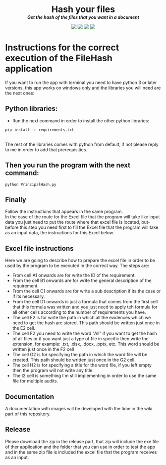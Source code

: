 <p align="center">
  <h1 align="center" style="margin: 0 auto 0 auto;">Hash your files</h1>
  <h5 align="center" style="margin: 0 auto 0 auto;">Get the hash of the files that you want in a document</h5>
</p>

<p align="center">
    <img src="https://img.shields.io/github/last-commit/dmtzs/GetFileHash">
    <img src="https://img.shields.io/github/contributors/dmtzs/GetFileHash">
    <img src="https://img.shields.io/github/issues/dmtzs/GetFileHash?label=issues">
    <img src="https://img.shields.io/github/stars/dmtzs/GetFileHash">
</p>

# Instructions for the correct execution of the FileHash application

If you want to run the app with terminal you need to have python 3 or later versions, this app works on windows only and the libraries you will need are the next ones:

## Python libraries:
* Run the next command in order to install the other python libraries:
```
pip install -r requirements.txt
```
<br>
The rest of the libraries comes with python from default, if not please reply to me in order to add that prerequisities.

## Then you run the program with the next command: 
```
python PrincipalHash.py
```

## Finally
Follow the instructions that appears in the same program.
<br>
In the case of the route for the Excel file that the program will take like input data you just need to put the route where that excel file is located, but-<br>
before this step you need first to fill the Excel file that the program will take as an input data, the instructions for this Excel below.<br>

## Excel file instructions
Here we are going to describe how to prepare the excel file in order to be used by the program to be executed in the correct way. The steps are:
* From cell A1 onwards are for write the ID of the requirement.
* From the cell B1 onwards are for write the general description of the requirement.
* From the cell C1 onwards are for write a sub description if its the case or if its necessary.
* From the cell D1 onwards is just a formula that comes from the first cell that this formula was written and you just need to apply teh formula for all other cells according to the number of requirements you have.
* The cell E2 is for write the path in which all the evidences which we need to get the hash are stored. This path should be written just once in the E2 cell.
* The cell F2 you need to write the word "All" if you want to get the hash of all files or if you want just a type of file in specific then write the extension, for example: .txt, .xlsx, .docx, .pptx, etc. This word should be written just once in the F2 cell
* The cell G2 is for specifying the path in which the word file will be created. This path should be written just once in the G2 cell.
* The cell H2 is for specifying a title for the word file, if you left empty then the program will not write any title.
* The I2 cell is something I´m still implementing in order to use the same file for multiple audits.

## Documentation
A documentation with images will be developed with the time in the wiki part of this repository.

## Release
Please download the zip in the release part, that zip will include the exe file of ther application and the folder that you can use in order to test the app and in the same zip file is included the excel file that the program receives as an input.
